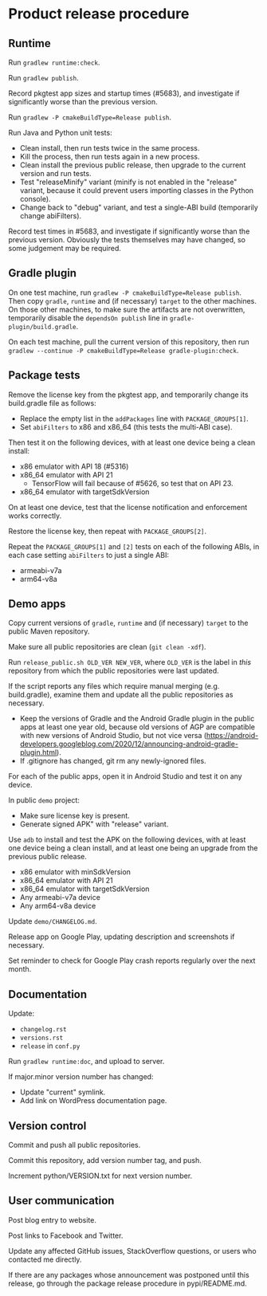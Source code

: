 # Product release procedure

## Runtime

Run `gradlew runtime:check`.

Run `gradlew publish`.

Record pkgtest app sizes and startup times (#5683), and investigate if significantly worse than
the previous version.

Run `gradlew -P cmakeBuildType=Release publish`.

Run Java and Python unit tests:

* Clean install, then run tests twice in the same process.
* Kill the process, then run tests again in a new process.
* Clean install the previous public release, then upgrade to the current version and run tests.
* Test "releaseMinify" variant (minify is not enabled in the "release" variant, because it
  could prevent users importing classes in the Python console).
* Change back to "debug" variant, and test a single-ABI build (temporarily change abiFilters).

Record test times in #5683, and investigate if significantly worse than the previous version.
Obviously the tests themselves may have changed, so some judgement may be required.


## Gradle plugin

On one test machine, run `gradlew -P cmakeBuildType=Release publish`. Then copy `gradle`,
`runtime` and (if necessary) `target` to the other machines. On those other machines, to make
sure the artifacts are not overwritten, temporarily disable the `dependsOn publish` line in
`gradle-plugin/build.gradle`.

On each test machine, pull the current version of this repository, then run `gradlew --continue
-P cmakeBuildType=Release gradle-plugin:check`.


## Package tests

Remove the license key from the pkgtest app, and temporarily change its build.gradle file as
follows:

* Replace the empty list in the `addPackages` line with `PACKAGE_GROUPS[1]`.
* Set `abiFilters` to x86 and x86_64 (this tests the multi-ABI case).

Then test it on the following devices, with at least one device being a clean install:

* x86 emulator with API 18 (#5316)
* x86\_64 emulator with API 21
  * TensorFlow will fail because of #5626, so test that on API 23.
* x86\_64 emulator with targetSdkVersion

On at least one device, test that the license notification and enforcement works correctly.

Restore the license key, then repeat with `PACKAGE_GROUPS[2]`.

Repeat the `PACKAGE_GROUPS[1]` and `[2]` tests on each of the following ABIs, in each case
setting `abiFilters` to just a single ABI:

* armeabi-v7a
* arm64-v8a


## Demo apps

Copy current versions of `gradle`, `runtime` and (if necessary) `target` to the public Maven
repository.

Make sure all public repositories are clean (`git clean -xdf`).

Run `release_public.sh OLD_VER NEW_VER`, where `OLD_VER` is the label in *this* repository from
which the public repositories were last updated.

If the script reports any files which require manual merging (e.g. build.gradle), examine them
and update all the public repositories as necessary.
* Keep the versions of Gradle and the Android Gradle plugin in the public apps at least one
  year old, because old versions of AGP are compatible with new versions of Android Studio, but
  not vice versa
  (https://android-developers.googleblog.com/2020/12/announcing-android-gradle-plugin.html).
* If .gitignore has changed, git rm any newly-ignored files.

For each of the public apps, open it in Android Studio and test it on any device.

In public `demo` project:
* Make sure license key is present.
* Generate signed APK" with "release" variant.

Use `adb` to install and test the APK on the following devices, with at least one device being
a clean install, and at least one being an upgrade from the previous public release.

* x86 emulator with minSdkVersion
* x86\_64 emulator with API 21
* x86\_64 emulator with targetSdkVersion
* Any armeabi-v7a device
* Any arm64-v8a device

Update `demo/CHANGELOG.md`.

Release app on Google Play, updating description and screenshots if necessary.

Set reminder to check for Google Play crash reports regularly over the next month.


## Documentation

Update:
* `changelog.rst`
* `versions.rst`
* `release` in `conf.py`

Run `gradlew runtime:doc`, and upload to server.

If major.minor version number has changed:
* Update "current" symlink.
* Add link on WordPress documentation page.


## Version control

Commit and push all public repositories.

Commit this repository, add version number tag, and push.

Increment python/VERSION.txt for next version number.


## User communication

Post blog entry to website.

Post links to Facebook and Twitter.

Update any affected GitHub issues, StackOverflow questions, or users who contacted me directly.

If there are any packages whose announcement was postponed until this release, go through the
package release procedure in pypi/README.md.

